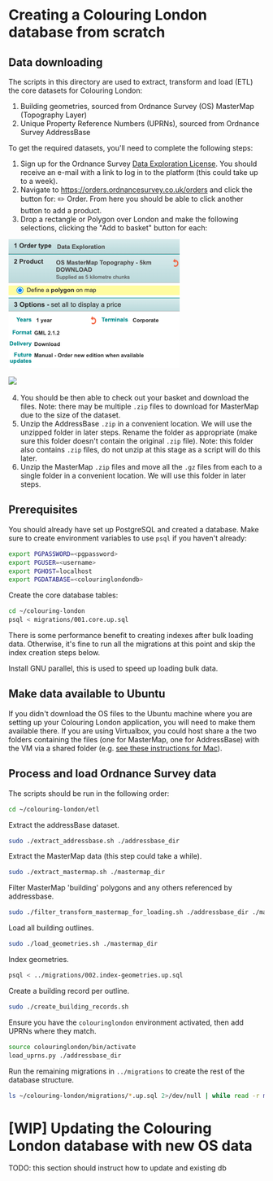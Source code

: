 # Creating a Colouring London database from scratch

## Data downloading

The scripts in this directory are used to extract, transform and load (ETL) the core datasets
for Colouring London:

1. Building geometries, sourced from Ordnance Survey (OS) MasterMap (Topography Layer)
1. Unique Property Reference Numbers (UPRNs), sourced from Ordnance Survey AddressBase

To get the required datasets, you'll need to complete the following steps:

1. Sign up for the Ordnance Survey [Data Exploration License](https://www.ordnancesurvey.co.uk/business-government/licensing-agreements/data-exploration-sign-up). You should receive an e-mail with a link to log in to the platform (this could take  up to a week).
2. Navigate to https://orders.ordnancesurvey.co.uk/orders and click the button for: ✏️ Order. From here you should be able to click another button to add a product.
3. Drop a rectangle or Polygon over London and make the following selections, clicking the "Add to basket" button for each:

![](screenshot/MasterMap.png)
<p></p>

![](screenshot/AddressBase.png)

4. You should be then able to check out your basket and download the files. Note: there may be multiple `.zip` files to download for MasterMap due to the size of the dataset.
5. Unzip the AddressBase `.zip` in a convenient location. We will use the unzipped folder in later steps. Rename the folder as appropriate (make sure this folder doesn't contain the original `.zip` file). Note: this folder also contains `.zip` files, do not unzip at this stage as a script will do this later.
6. Unzip the MasterMap `.zip` files and move all the `.gz` files from each to a single folder in a convenient location. We will use this folder in later steps.

## Prerequisites

You should already have set up PostgreSQL and created a database. Make sure to create environment variables to use `psql` if you haven't already:

```bash
export PGPASSWORD=<pgpassword>
export PGUSER=<username>
export PGHOST=localhost
export PGDATABASE=<colouringlondondb>
```

Create the core database tables:

```bash
cd ~/colouring-london
psql < migrations/001.core.up.sql
```

There is some performance benefit to creating indexes after bulk loading data.
Otherwise, it's fine to run all the migrations at this point and skip the index
creation steps below.

Install GNU parallel, this is used to speed up loading bulk data.

## Make data available to Ubuntu

If you didn't download the OS files to the Ubuntu machine where you are setting up your Colouring London application, you will need to make them available there. If you are using Virtualbox, you could host share a the two folders containing the files (one for MasterMap, one for AddressBase) with the VM via a shared folder (e.g. [see these instructions for Mac](https://medium.com/macoclock/share-folder-between-macos-and-ubuntu-4ce84fb5c1ad)).

## Process and load Ordnance Survey data

The scripts should be run in the following order:

```bash
cd ~/colouring-london/etl
```

Extract the addressBase dataset.

```bash
sudo ./extract_addressbase.sh ./addressbase_dir
```

Extract the MasterMap data (this step could take a while).

```bash
sudo ./extract_mastermap.sh ./mastermap_dir
```

Filter MasterMap 'building' polygons and any others referenced by addressbase.

```bash
sudo ./filter_transform_mastermap_for_loading.sh ./addressbase_dir ./mastermap_dir
```

Load all building outlines.

```bash
sudo ./load_geometries.sh ./mastermap_dir
```

Index geometries.

```bash
psql < ../migrations/002.index-geometries.up.sql
```

Create a building record per outline.

```bash
sudo ./create_building_records.sh
```

Ensure you have the `colouringlondon` environment activated, then add UPRNs where they match.

```bash
source colouringlondon/bin/activate
load_uprns.py ./addressbase_dir
````

Run the remaining migrations in `../migrations` to create the rest of the database structure.

```bash
ls ~/colouring-london/migrations/*.up.sql 2>/dev/null | while read -r migration; do psql < $migration; done;
```

# [WIP] Updating the Colouring London database with new OS data

TODO: this section should instruct how to update and existing db